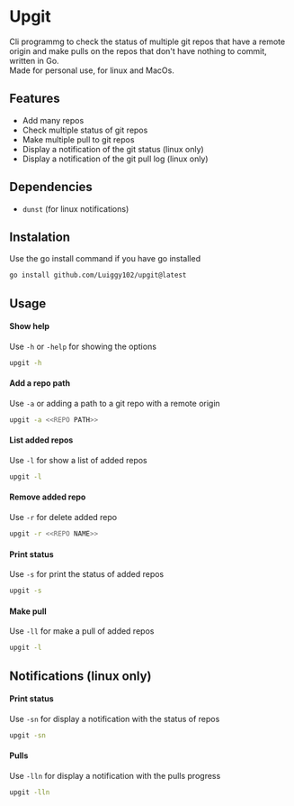 # Upgit

Cli programmg to check the status of multiple git repos that have a remote origin and make pulls on the repos that don't have nothing to commit, written in Go.  
Made for personal use, for linux and MacOs.

## Features

* Add many repos
* Check multiple status of git repos
* Make multiple pull to git repos
* Display a notification of the git status (linux only)
* Display a notification of the git pull log (linux only)

## Dependencies

* `dunst` (for linux notifications)

## Instalation

Use the go install command if you have go installed
```bash
go install github.com/Luiggy102/upgit@latest
```

## Usage

#### Show help
Use `-h` or `-help` for showing the options

```bash
upgit -h
```

#### Add a repo path
Use `-a` or adding a path to a git repo with a remote origin

```bash
upgit -a <<REPO PATH>>
```

#### List added repos
Use `-l` for show a list of added repos

```bash
upgit -l
```

#### Remove added repo
Use `-r` for delete added repo

```bash
upgit -r <<REPO NAME>>
```

#### Print status
Use `-s` for print the status of added repos

```bash
upgit -s
```

#### Make pull
Use `-ll` for make a pull of added repos

```bash
upgit -l
```

## Notifications (linux only)

#### Print status
Use `-sn` for display a notification with the status of repos

```bash
upgit -sn
```

#### Pulls
Use `-lln` for display a notification with the pulls progress

```bash
upgit -lln
```
